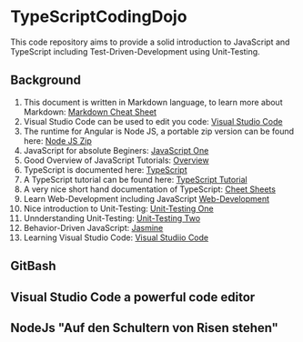 # TypeScriptCodingDojo
This code repository aims to provide a solid introduction
to JavaScript and TypeScript including Test-Driven-Development using Unit-Testing.

## Background

1. This document is written in Markdown language, to learn more about Markdown: [Markdown Cheat Sheet](https://www.markdownguide.org/cheat-sheet/)
2. Visual Studio Code can be used to edit you code: [Visual Studio Code](https://code.visualstudio.com/)
3. The runtime for Angular is Node JS, a portable zip version can be found here: [Node JS Zip](https://nodejs.org/en/download/current)
4. JavaScript for absolute Beginers: [JavaScript One](https://www.learn-js.org/)
5. Good Overview of JavaScript Tutorials: [Overview](https://www.freecodecamp.org/news/learn-javascript-free-js-courses-for-beginners/)
6. TypeScript is documented here: [TypeScript](https://www.typescriptlang.org/)
7. A TypeScript tutorial can be found here: [TypeScript Tutorial](https://www.typescripttutorial.net/)
8. A very nice short hand documentation of TypeScript: [Cheet Sheets](https://www.typescriptlang.org/cheatsheets)
9. Learn Web-Development including JavaScript [Web-Development](https://developer.mozilla.org/en-US/docs/Web/Tutorials)
10. Nice introduction to Unit-Testing: [Unit-Testing One](https://www.testim.io/blog/typescript-unit-testing-101/)
11. Unnderstanding Unit-Testing: [Unit-Testing Two](https://chiragrupani.medium.com/writing-unit-tests-in-typescript-d4719b8a0a40)
12. Behavior-Driven JavaScript: [Jasmine](https://jasmine.github.io/)
13. Learning Visual Studio Code: [Visual Studiio Code](https://code.visualstudio.com/docs/nodejs/nodejs-tutorial)

## GitBash

## Visual Studio Code a powerful code editor

## NodeJs "Auf den Schultern von Risen stehen"





